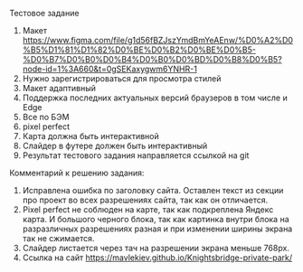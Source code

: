 Тестовое задание

1. Макет
https://www.figma.com/file/g1d56fBZJszYmdBmYeAEnw/%D0%A2%D0%B5%D1%81%D1%82%D0%BE%D0%B2%D0%BE%D0%B5-%D0%B7%D0%B0%D0%B4%D0%B0%D0%BD%D0%B8%D0%B5?node-id=1%3A660&t=0gSEKaxygwm6YNHR-1
2. Нужно зарегистрироваться для просмотра стилей
3. Макет адаптивный
4. Поддержка последних актуальных версий браузеров в том числе и Edge
5. Все по БЭМ
6. pixel perfect
7. Карта должна быть интерактивной 
8. Cлайдер в футере должен быть интерактивный
9. Результат тестового задания направляется ссылкой на git



Комментарий к решению задания:
1. Исправлена ошибка по заголовку сайта. Оставлен текст из секции про проект во всех разрешениях сайта, так как он отличается.
2. Pixel perfect не соблюден на карте, так как подкреплена Яндекс карта. И большого черного блока, так как картинка внутри блока на разразличных разрешениях разная и при изменении ширины экрана так не сжимается.
3. Слайдер листается через тач на разрешении экрана меньше 768px.
4. Ссылка на сайт https://mavlekiev.github.io/Knightsbridge-private-park/
